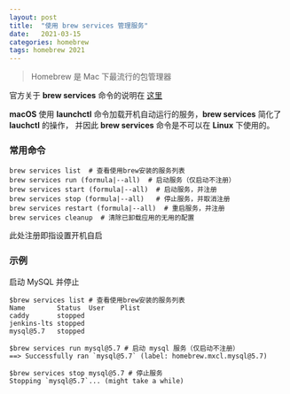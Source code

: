 ```yaml
---
layout: post
title:  "使用 brew services 管理服务"
date:   2021-03-15
categories: homebrew 
tags: homebrew 2021
---
```


> Homebrew 是 Mac 下最流行的包管理器

官方关于 **brew services** 命令的说明在
<a href='https://docs.brew.sh/Manpage#services-subcommand' target="_blank">这里</a>

**macOS** 使用 **launchctl** 命令加载开机自动运行的服务，**brew services** 简化了 **lauchctl** 的操作，
并因此 **brew services** 命令是不可以在 **Linux** 下使用的。

### 常用命令

```shell
brew services list  # 查看使用brew安装的服务列表
brew services run (formula|--all)  # 启动服务（仅启动不注册）
brew services start (formula|--all)  # 启动服务，并注册
brew services stop (formula|--all)   # 停止服务，并取消注册
brew services restart (formula|--all)  # 重启服务，并注册
brew services cleanup  # 清除已卸载应用的无用的配置
```

此处注册即指设置开机自启

### 示例

启动 MySQL 并停止

```shell
$brew services list # 查看使用brew安装的服务列表
Name        Status  User    Plist
caddy       stopped
jenkins-lts stopped
mysql@5.7   stopped

$brew services run mysql@5.7 # 启动 mysql 服务（仅启动不注册）
==> Successfully ran `mysql@5.7` (label: homebrew.mxcl.mysql@5.7)

$brew services stop mysql@5.7 # 停止服务
Stopping `mysql@5.7`... (might take a while)
```
